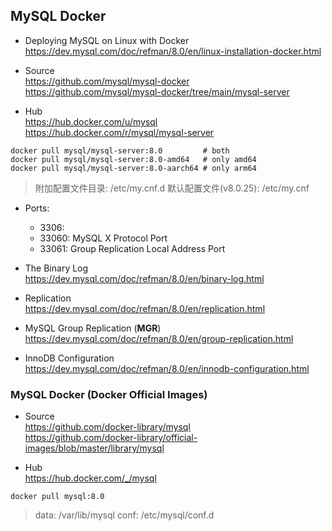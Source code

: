 
## MySQL Docker

- Deploying MySQL on Linux with Docker  
  https://dev.mysql.com/doc/refman/8.0/en/linux-installation-docker.html

- Source  
  https://github.com/mysql/mysql-docker  
  https://github.com/mysql/mysql-docker/tree/main/mysql-server

- Hub  
  https://hub.docker.com/u/mysql  
  https://hub.docker.com/r/mysql/mysql-server
```shell
docker pull mysql/mysql-server:8.0         # both
docker pull mysql/mysql-server:8.0-amd64   # only amd64
docker pull mysql/mysql-server:8.0-aarch64 # only arm64
```
> 附加配置文件目录: /etc/my.cnf.d
> 默认配置文件(v8.0.25): /etc/my.cnf

- Ports:
    - 3306:
    - 33060: MySQL X Protocol Port
    - 33061: Group Replication Local Address Port

- The Binary Log  
  https://dev.mysql.com/doc/refman/8.0/en/binary-log.html

- Replication  
  https://dev.mysql.com/doc/refman/8.0/en/replication.html

- MySQL Group Replication (**MGR**)  
  https://dev.mysql.com/doc/refman/8.0/en/group-replication.html

- InnoDB Configuration  
  https://dev.mysql.com/doc/refman/8.0/en/innodb-configuration.html

### MySQL Docker (Docker Official Images)

- Source  
  https://github.com/docker-library/mysql  
  https://github.com/docker-library/official-images/blob/master/library/mysql

- Hub  
  https://hub.docker.com/_/mysql
```shell
docker pull mysql:8.0
```
> data: /var/lib/mysql
> conf: /etc/mysql/conf.d

